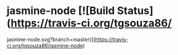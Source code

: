# jasmine-node [![Build Status](https://travis-ci.org/tgsouza86/
jasmine-node.svg?branch=master)](https://travis-ci.org/tgsouza86/jasmine-node)
